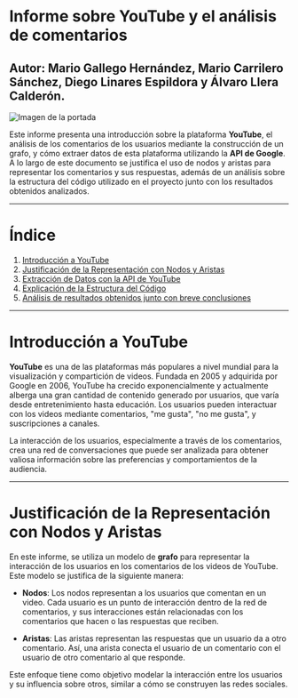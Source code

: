 # Informe sobre YouTube y el análisis de comentarios
## Autor: Mario Gallego Hernández, Mario Carrilero Sánchez, Diego Linares Espildora y Álvaro Llera Calderón.

![Imagen de la portada](https://upload.wikimedia.org/wikipedia/commons/thumb/9/91/Escudo_de_la_Universidad_Complutense_de_Madrid.svg/1793px-Escudo_de_la_Universidad_Complutense_de_Madrid.svg.png)

Este informe presenta una introducción sobre la plataforma **YouTube**, el análisis de los comentarios de los usuarios mediante la construcción de un grafo, y cómo extraer datos de esta plataforma utilizando la **API de Google**. A lo largo de este documento se justifica el uso de nodos y aristas para representar los comentarios y sus respuestas, además de un análisis sobre la estructura del código utilizado en el proyecto junto con los resultados obtenidos analizados. 

---

# Índice

1. [Introducción a YouTube](#introducción-a-youtube)
2. [Justificación de la Representación con Nodos y Aristas](#justificación-de-la-representación-con-nodos-y-aristas)
3. [Extracción de Datos con la API de YouTube](#extracción-de-datos-con-la-api-de-youtube)
4. [Explicación de la Estructura del Código](#explicación-de-la-estructura-del-código)
5. [Análisis de resultados obtenidos junto con breve conclusiones](#analisis-de-los-resultados)

---

# Introducción a YouTube

**YouTube** es una de las plataformas más populares a nivel mundial para la visualización y compartición de videos. Fundada en 2005 y adquirida por Google en 2006, YouTube ha crecido exponencialmente y actualmente alberga una gran cantidad de contenido generado por usuarios, que varía desde entretenimiento hasta educación. Los usuarios pueden interactuar con los videos mediante comentarios, "me gusta", "no me gusta", y suscripciones a canales.

La interacción de los usuarios, especialmente a través de los comentarios, crea una red de conversaciones que puede ser analizada para obtener valiosa información sobre las preferencias y comportamientos de la audiencia.

---

# Justificación de la Representación con Nodos y Aristas

En este informe, se utiliza un modelo de **grafo** para representar la interacción de los usuarios en los comentarios de los videos de YouTube. Este modelo se justifica de la siguiente manera:

- **Nodos**: Los nodos representan a los usuarios que comentan en un video. Cada usuario es un punto de interacción dentro de la red de comentarios, y sus interacciones están relacionadas con los comentarios que hacen o las respuestas que reciben.
  
- **Aristas**: Las aristas representan las respuestas que un usuario da a otro comentario. Así, una arista conecta el usuario de un comentario con el usuario de otro comentario al que responde.

Este enfoque tiene como objetivo modelar la interacción entre los usuarios y su influencia sobre otros, similar a cómo se construyen las redes sociales.

#


